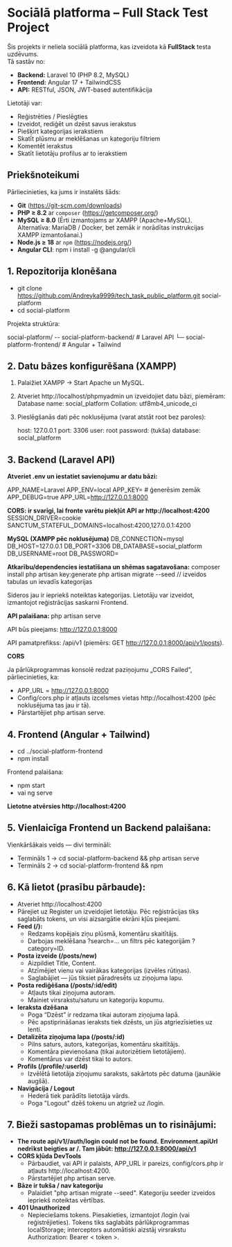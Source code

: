 # Sociālā platforma – Full Stack Test Project

Šis projekts ir neliela sociālā platforma, kas izveidota kā **FullStack** testa uzdēvums.  
Tā sastāv no:

- **Backend:** Laravel 10 (PHP 8.2, MySQL)  
- **Frontend:** Angular 17 + TailwindCSS  
- **API:** RESTful, JSON, JWT-based autentifikācija

Lietotāji var:
- Reģistrēties / Pieslēgties
- Izveidot, rediģēt un dzēst savus ierakstus
- Piešķirt kategorijas ierakstiem
- Skatīt plūsmu ar meklēšanas un kategoriju filtriem
- Komentēt ierakstus
- Skatīt lietotāju profilus ar to ierakstiem

## Priekšnoteikumi
Pārliecinieties, ka jums ir instalēts šāds:

- **Git** (https://git-scm.com/downloads)
- **PHP ≥ 8.2** ar `composer` (https://getcomposer.org/)  
- **MySQL ≥ 8.0** (Ērti izmantojams ar XAMPP (Apache+MySQL).
Alternatīva: MariaDB / Docker, bet zemāk ir norādītas instrukcijas XAMPP izmantošanai.)  
- **Node.js ≥ 18** ar `npm` (https://nodejs.org/)  
- **Angular CLI**: npm i install -g @angular/cli

## 1. Repozitorija klonēšana
- git clone <https://github.com/Andreyka9999/tech_task_public_platform.git> social-platform
- cd social-platform

Projekta struktūra:

social-platform/
-- social-platform-backend/      # Laravel API
└─ social-platform-frontend/     # Angular + Tailwind

## 2. Datu bāzes konfigurēšana (XAMPP)
1. Palaižiet XAMPP → Start Apache un MySQL.
2. Atveriet http://localhost/phpmyadmin un izveidojiet datu bāzi, piemēram: Database name: social_platform Collation: utf8mb4_unicode_ci
3. Pieslēgšanās dati pēc noklusējuma (varat atstāt root bez paroles):

    host: 127.0.0.1
    port: 3306
    user: root
    password: (tukša)
    database: social_platform
   
## 3. Backend (Laravel API)
**Atveriet .env un iestatiet savienojumu ar datu bāzi:**

APP_NAME=Laravel
APP_ENV=local
APP_KEY=            # ģenerēsim zemāk
APP_DEBUG=true
APP_URL=http://127.0.0.1:8000

**CORS: ir svarīgi, lai fronte varētu piekļūt API ar http://localhost:4200**
SESSION_DRIVER=cookie
SANCTUM_STATEFUL_DOMAINS=localhost:4200,127.0.0.1:4200

**MySQL (XAMPP pēc noklusējuma)**
DB_CONNECTION=mysql
DB_HOST=127.0.0.1
DB_PORT=3306
DB_DATABASE=social_platform
DB_USERNAME=root
DB_PASSWORD=


**Atkarību/dependencies iestatīšana un shēmas sagatavošana:**
composer install
php artisan key:generate
php artisan migrate --seed              // izveidos tabulas un ievadīs kategorijas

Sideros jau ir iepriekš noteiktas kategorijas. Lietotāju var izveidot, izmantojot reģistrācijas saskarni Frontend.


**API palaišana:**
php artisan serve

API būs pieejams: http://127.0.0.1:8000

API pamatprefikss: /api/v1 (piemērs: GET http://127.0.0.1:8000/api/v1/posts).


**CORS**

Ja pārlūkprogrammas konsolē redzat paziņojumu „CORS Failed”, pārliecinieties, ka:

- APP_URL = http://127.0.0.1:8000
- Config/cors.php ir atļauts izcelsmes vietas http://localhost:4200 (pēc noklusējuma tas jau ir tā).
- Pārstartējiet php artisan serve.


## 4. Frontend (Angular + Tailwind)

- cd ../social-platform-frontend
- npm install

Frontend palaišana:
- npm start
- vai ng serve

**Lietotne atvērsies http://localhost:4200**


## 5. Vienlaicīga Frontend un Backend palaišana:
Vienkāršākais veids — divi termināli:
- Termināls 1 → cd social-platform-backend && php artisan serve
- Termināls 2 → cd social-platform-frontend && npm


## 6. Kā lietot (prasību pārbaude):
- Atveriet http://localhost:4200
- Pārejiet uz Register un izveidojiet lietotāju. Pēc reģistrācijas tiks saglabāts tokens, un visi aizsargātie ekrāni kļūs pieejami.
- **Feed (/):**
  - Redzams kopējais ziņu plūsmā, komentāru skaitītājs.
  - Darbojas meklēšana ?search=... un filtrs pēc kategorijām ?category=ID.
- **Posta izveide (/posts/new)**
  - Aizpildiet Title, Content.
  - Atzīmējiet vienu vai vairākas kategorijas (izvēles rūtiņas).
  - Saglabājiet — jūs tiksiet pāradresēts uz ziņojuma lapu.
- **Posta rediģēšana (/posts/:id/edit)**
  - Atļauts tikai ziņojuma autoram.
  - Mainiet virsrakstu/saturu un kategoriju kopumu.
- **Ieraksta dzēšana**
   - Poga “Dzēst” ir redzama tikai autoram ziņojuma lapā.
   - Pēc apstiprināšanas ieraksts tiek dzēsts, un jūs atgriezīsieties uz lenti.
- **Detalizēta ziņojuma lapa (/posts/:id)**
   - Pilns saturs, autors, kategorijas, komentāru skaitītājs.
   - Komentāra pievienošana (tikai autorizētiem lietotājiem).
   - Komentārus var dzēst tikai to autors.
- **Profils (/profile/:userId)**
   - Izvēlētā lietotāja ziņojumu saraksts, sakārtots pēc datuma (jaunākie augšā).
- **Navigācija / Logout**
   - Hederā tiek parādīts lietotāja vārds.
   - Poga "Logout" dzēš tokenu un atgriež uz /login.

## 7. Bieži sastopamas problēmas un to risinājumi:
- **The route api/v1//auth/login could not be found.**
    **Environment.apiUrl nedrīkst beigties ar /. Tam jābūt: http://127.0.0.1:8000/api/v1**
- **CORS kļūda DevTools**
     - Pārbaudiet, vai API ir palaists, APP_URL ir pareizs, config/cors.php ir atļauts http://localhost:4200.
     - Pārstartējiet  php artisan serve.
- **Bāze ir tukša / nav kategoriju**
  - Palaidiet "php artisan migrate --seed". Kategoriju seeder izveidos iepriekš noteiktas vērtības.
- **401 Unauthorized**
  - Nepieciešams tokens. Piesakieties, izmantojot /login (vai reģistrējieties). Tokens tiks saglabāts pārlūkprogrammas localStorage; interceptors automātiski aizstāj virsrakstu Authorization: Bearer < token >.











